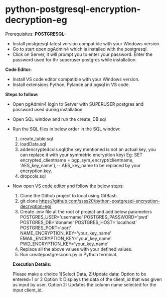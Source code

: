 # python-postgresql-encryption-decryption-eg

Prerequisites:
**POSTGRESQL:**
- Install postgresql-latest version compatible with your Windows version.
- Go to start open pgAdmin4 which is installed with the postgresql.
- Click on Server, it will prompt you to enter your password. Enter the password used for thr superuser postgres while installation.

**Code Editor:**
- Install VS code editor compatible with your Windows version.
- Install extensions Python, Pylance and pgsql in VS code.

**Steps to follow:**
- Open pgAdmin4 login to Server with SUPERUSER postgres and password used during installation.
- Open SQL window and run the create_DB.sql
- Run the SQL files in below order in the SQL window:
  1) create_table.sql
  2) loadData.sql
  3) addencryptedcols.sql(the key mentioned is not an actual key, you can replace it with your symmetric encryption key)
  Eg: SET encrypted_clientname = pgp_sym_encrypt(clientname, 'AES_key_name'),-- AES_key_name to be replaced by your encryption key.
  4) dropcols.sql

- Now open VS code editor and follow the below steps:
  1) Clone the Github project to local using GitBash.
  2) git clone https://github.com/ssss20/python-postgresql-encryption-decryption-eg/
  3) Create .env file at the root of project and add below parameters
     POSTGRES_USER='username'
     POSTGRES_PASSWORD='pwd'
     POSTGRES_DB='dbname'
     POSTGRES_HOST='localhost'
     POSTGRES_PORT='port'
     NAME_ENCRYPTION_KEY='your_key_name'
     EMAIL_ENCRYPTION_KEY='your_key_name'
     PWD_ENCRYPTION_KEY='your_key_name'
  4) Replace all the above values with your defined values.
  5) Run createpostgresconn.py in Python terminal.
 
  **Execution Details:**

    Please make a choice 1)Select Data, 2)Update data: 
    Option to be entered=1 or 2
    Option 1: Displays the data of the client_id that was given as input by user.
    Option 2: Updates the column name selected for the input client_id.

    
    



  
